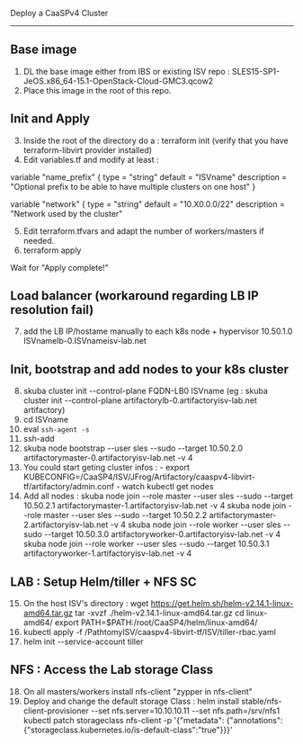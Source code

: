 Deploy a CaaSPv4 Cluster 
************************

## Base image
1) DL the base image either from IBS or existing ISV repo : SLES15-SP1-JeOS.x86_64-15.1-OpenStack-Cloud-GMC3.qcow2
2) Place this image in the root of this repo.

## Init and Apply
3) Inside the root of the directory do a : terraform init (verify that you have terraform-libvirt provider installed)
4) Edit variables.tf and modify at least : 

variable "name_prefix" {
  type        = "string"
  default     = "ISVname"
  description = "Optional prefix to be able to have multiple clusters on one host"
}

variable "network" {
  type        = "string"
  default     = "10.X0.0.0/22"
  description = "Network used by the cluster"
  
5) Edit terraform.tfvars and adapt the number of workers/masters if needed.
6) terraform apply 

Wait for "Apply complete!" 

## Load balancer (workaround regarding LB IP resolution fail)
7) add the LB IP/hostame manually to each k8s node + hypervisor
10.50.1.0 ISVnamelb-0.ISVnameisv-lab.net

## Init, bootstrap and add nodes to your k8s cluster
8) skuba cluster init --control-plane FQDN-LB0 ISVname (eg : skuba cluster init --control-plane artifactorylb-0.artifactoryisv-lab.net artifactory)
9) cd ISVname
10) eval `ssh-agent -s`
11) ssh-add
12) skuba node bootstrap --user sles --sudo --target 10.50.2.0 artifactorymaster-0.artifactoryisv-lab.net -v 4
13) You could start geting cluster infos : 
        - export KUBECONFIG=/CaaSP4/ISV/JFrog/Artifactory/caaspv4-libvirt-tf/artifactory/admin.conf
        - watch kubectl get nodes 
14) Add all nodes :
skuba node join --role master --user sles --sudo --target 10.50.2.1 artifactorymaster-1.artifactoryisv-lab.net -v 4
skuba node join --role master --user sles --sudo --target 10.50.2.2 artifactorymaster-2.artifactoryisv-lab.net -v 4
skuba node join --role worker --user sles --sudo --target 10.50.3.0 artifactoryworker-0.artifactoryisv-lab.net -v 4
skuba node join --role worker --user sles --sudo --target 10.50.3.1 artifactoryworker-1.artifactoryisv-lab.net -v 4

## LAB : Setup Helm/tiller + NFS SC
15) On the host ISV's directory :
wget https://get.helm.sh/helm-v2.14.1-linux-amd64.tar.gz
tar -xvzf ./helm-v2.14.1-linux-amd64.tar.gz
cd linux-amd64/
export PATH=$PATH:/root/CaaSP4/helm/linux-amd64/
16) kubectl apply -f /PathtomyISV/caaspv4-libvirt-tf/ISV/tiller-rbac.yaml
17) helm init --service-account tiller

## NFS : Access the Lab storage Class
18) On all masters/workers install nfs-client "zypper in nfs-client"
19) Deploy and change the default storage Class :
helm install stable/nfs-client-provisioner --set nfs.server=10.10.10.11 --set nfs.path=/srv/nfs1
kubectl patch storageclass nfs-client -p '{"metadata": {"annotations":{"storageclass.kubernetes.io/is-default-class":"true"}}}'
